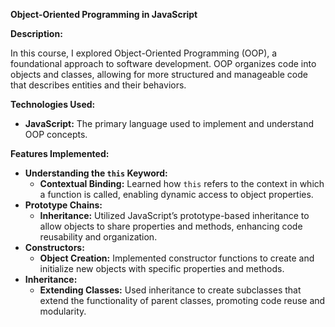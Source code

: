 <p><strong>Object-Oriented Programming in JavaScript</strong></p>
<p><strong>Description:</strong></p>
<p>In this course, I explored Object-Oriented Programming (OOP), a foundational approach to software development. OOP organizes code into objects and classes, allowing for more structured and manageable code that describes entities and their behaviors.</p>

<p><strong>Technologies Used:</strong></p>
<ul>
  <li><strong>JavaScript:</strong> The primary language used to implement and understand OOP concepts.</li>
</ul>

<p><strong>Features Implemented:</strong></p>
<ul>
  <li><strong>Understanding the <code>this</code> Keyword:</strong>
    <ul>
      <li><strong>Contextual Binding:</strong> Learned how <code>this</code> refers to the context in which a function is called, enabling dynamic access to object properties.</li>
    </ul>
  </li>
  <li><strong>Prototype Chains:</strong>
    <ul>
      <li><strong>Inheritance:</strong> Utilized JavaScript’s prototype-based inheritance to allow objects to share properties and methods, enhancing code reusability and organization.</li>
    </ul>
  </li>
  <li><strong>Constructors:</strong>
    <ul>
      <li><strong>Object Creation:</strong> Implemented constructor functions to create and initialize new objects with specific properties and methods.</li>
    </ul>
  </li>
  <li><strong>Inheritance:</strong>
    <ul>
      <li><strong>Extending Classes:</strong> Used inheritance to create subclasses that extend the functionality of parent classes, promoting code reuse and modularity.</li>
    </ul>
  </li>
</ul>
